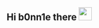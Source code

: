 ## Hi b0nn1e there <img src="https://media1.giphy.com/media/v1.Y2lkPTc5MGI3NjExdHdvbXc4NHM3OWh1ZjcxdXNndzk4azY1Z2N4bmN4M2N3NDVwaGJicCZlcD12MV9pbnRlcm5hbF9naWZfYnlfaWQmY3Q9Zw/CaiVJuZGvR8HK/giphy.gif" width="30">


